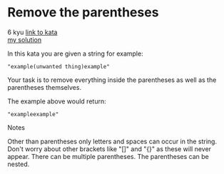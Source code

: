 # Remove the parentheses
6 kyu
[link to kata](https://www.codewars.com/kata/5f7c38eb54307c002a2b8cc8/train/javascript)
<br>
[my solution](./kata.js)

In this kata you are given a string for example:
```
"example(unwanted thing)example"
```
Your task is to remove everything inside the parentheses as well as the parentheses themselves.

The example above would return:
```
"exampleexample"
```
Notes

Other than parentheses only letters and spaces can occur in the string. Don't worry about other brackets like "[]" and "{}" as these will never appear.
There can be multiple parentheses.
The parentheses can be nested.
